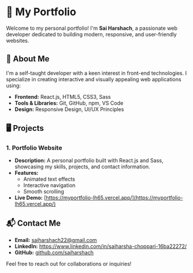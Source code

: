 # 🌟 My Portfolio

Welcome to my personal portfolio! I'm **Sai Harshach**, a passionate web developer dedicated to building modern, responsive, and user-friendly websites.

## 🚀 About Me

I'm a self-taught developer with a keen interest in front-end technologies. I specialize in creating interactive and visually appealing web applications using:

- **Frontend:** React.js, HTML5, CSS3, Sass
- **Tools & Libraries:** Git, GitHub, npm, VS Code
- **Design:** Responsive Design, UI/UX Principles

## 🖥️ Projects

### 1. **Portfolio Website**
- **Description:** A personal portfolio built with React.js and Sass, showcasing my skills, projects, and contact information.
- **Features:**
  - Animated text effects
  - Interactive navigation
  - Smooth scrolling
- **Live Demo:** [https://myportfolio-lh65.vercel.app/](https://myportfolio-lh65.vercel.app/)


## 📬 Contact Me

- **Email:** saiharshach22@gmail.com
- **LinkedIn:** https://www.linkedin.com/in/saiharsha-choppari-16ba22272/
- **GitHub:** [github.com/saiharshach](https://github.com/saiharshach)

Feel free to reach out for collaborations or inquiries!
